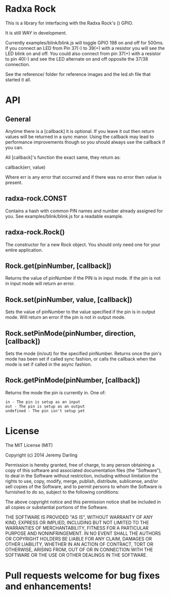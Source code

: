 Radxa Rock
==========

This is a library for interfacing with the Radxa Rock's () GPIO.

It is still WAY in development.

Currently examples/blink/blink.js will toggle GPIO 198 on and off for 500ms.  If
you connect an LED from Pin 37(-) to 39(+) with a resistor you will see the LED
blink on and off.  You could also connect from pin 37(+) with a resistor to
pin 40(-) and see the LED alternate on and off opposite the 37/38 connection.

See the reference/ folder for reference images and the led.sh file that started
it all.

API
===

General
-------

Anytime there is a [callback] it is optional.  If you leave it out then return
values will be returned in a sync manor.  Using the callback may lead to
performance improvements though so you should always use the callback if you can.

All [callback]'s function the exact same, they return as:

callback(err, value)

Where err is any error that occurred and if there was no error then value is
present.

radxa-rock.CONST
----------------

Contains a hash with common PIN names and number already assigned for you.  See
examples/blink/blink.js for a readable example.

radxa-rock.Rock()
-----------------

The constructor for a new Rock object.  You should only need one for your entire
application.

Rock.get(pinNumber, [callback])
-------------------------------

Returns the value of pinNumber if the PIN is in input mode.  If the pin is not
in input mode will return an error.

Rock.set(pinNumber, value, [callback])
--------------------------------------

Sets the value of pinNumber to the value specified if the pin is in output mode.
Will return an error if the pin is not in output mode.

Rock.setPinMode(pinNumber, direction, [callback])
-------------------------------------------------

Sets the mode (in/out) for the specified pinNumber.  Returns once the pin's
mode has been set if called sync fashion, or calls the callback when the mode
is set if called in the async fashion.

Rock.getPinMode(pinNumber, [callback])
--------------------------------------

Returns the mode the pin is currently in.  One of:

    in - The pin is setup as an input
    out - The pin is setup as an output
    undefined - The pin isn't setup yet

License
=======

The MIT License (MIT)

Copyright (c) 2014 Jeremy Darling

Permission is hereby granted, free of charge, to any person obtaining a copy
of this software and associated documentation files (the "Software"), to deal
in the Software without restriction, including without limitation the rights
to use, copy, modify, merge, publish, distribute, sublicense, and/or sell
copies of the Software, and to permit persons to whom the Software is
furnished to do so, subject to the following conditions:

The above copyright notice and this permission notice shall be included in
all copies or substantial portions of the Software.

THE SOFTWARE IS PROVIDED "AS IS", WITHOUT WARRANTY OF ANY KIND, EXPRESS OR
IMPLIED, INCLUDING BUT NOT LIMITED TO THE WARRANTIES OF MERCHANTABILITY,
FITNESS FOR A PARTICULAR PURPOSE AND NONINFRINGEMENT. IN NO EVENT SHALL THE
AUTHORS OR COPYRIGHT HOLDERS BE LIABLE FOR ANY CLAIM, DAMAGES OR OTHER
LIABILITY, WHETHER IN AN ACTION OF CONTRACT, TORT OR OTHERWISE, ARISING FROM,
OUT OF OR IN CONNECTION WITH THE SOFTWARE OR THE USE OR OTHER DEALINGS IN
THE SOFTWARE.

Pull requests welcome for bug fixes and enhancements!
=====================================================
